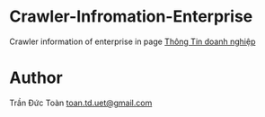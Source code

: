 # Crawler-Infromation-Enterprise
Crawler information of enterprise in page [Thông Tin doanh nghiệp](https://thongtindoanhnghiep.co)

# Author
Trần Đức Toàn toan.td.uet@gmail.com
